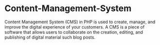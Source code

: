 # Content-Management-System
Content Management System (CMS) in PHP is used to create, manage, and improve the digital experience of your customers. A CMS is a piece of software that allows users to collaborate on the creation, editing, and publishing of digital material such blog posts.
